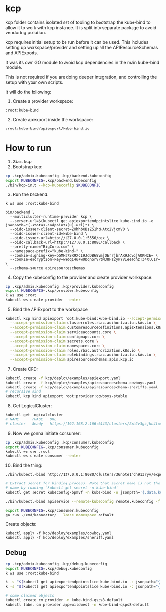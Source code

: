 # kcp 

kcp folder contains isolated set of tooling to bootstrap the kube-bind to allow it to work with kcp instance. 
It is split into separate package to avoid vendoring pollution.

kcp requires initial setup to be run before it can be used. 
This includes setting up workspace/provider and setting up all the APIResourceSchemas and APIExports.

It was its own GO module to avoid kcp dependencies in the main kube-bind module.

This is not required if you are doing deeper integration, and controlling the setup with your own scripts.

It will do the following:
1. Create a provider workspace:
```
:root:kube-bind
```
2. Create apiexport inside the workspace:
```
:root:kube-bind/apiexport/kube-bind.io
```


# How to run

1. Start kcp
2. Bootstrap kcp:
```bash
cp .kcp/admin.kubeconfig .kcp/backend.kubeconfig
export KUBECONFIG=.kcp/backend.kubeconfig
./bin/kcp-init --kcp-kubeconfig $KUBECONFIG
```
3. Run the backend:
```
k ws use :root:kube-bind

bin/backend \
  --multicluster-runtime-provider kcp \
  --server-url=$(kubectl get apiexportendpointslice kube-bind.io -o jsonpath="{.status.endpoints[0].url}") \
  --oidc-issuer-client-secret=ZXhhbXBsZS1hcHAtc2VjcmV0 \
  --oidc-issuer-client-id=kube-bind \
  --oidc-issuer-url=http://127.0.0.1:5556/dex \
  --oidc-callback-url=http://127.0.0.1:8080/callback \
  --pretty-name="BigCorp.com" \
  --namespace-prefix="kube-bind-" \
  --cookie-signing-key=bGMHz7SR9XcI9JdDB68VmjQErrjbrAR9JdVqjAOKHzE= \
  --cookie-encryption-key=wadqi4u+w0bqnSrVFtM38Pz2ykYVIeeadhzT34XlC1Y= \
  --schema-source apiresourceschemas
```


4. Copy the kubeconfig to the provider and create provider workspace:
```bash
cp .kcp/admin.kubeconfig .kcp/provider.kubeconfig
export KUBECONFIG=.kcp/provider.kubeconfig
k ws use :root
kubectl ws create provider --enter
```

5. Bind the APIExport to the workspace
```bash
kubectl kcp bind apiexport root:kube-bind:kube-bind.io --accept-permission-claim clusterrolebindings.rbac.authorization.k8s.io \
  --accept-permission-claim clusterroles.rbac.authorization.k8s.io \
  --accept-permission-claim customresourcedefinitions.apiextensions.k8s.io \
  --accept-permission-claim serviceaccounts.core \
  --accept-permission-claim configmaps.core \
  --accept-permission-claim secrets.core \
  --accept-permission-claim namespaces.core \
  --accept-permission-claim roles.rbac.authorization.k8s.io \
  --accept-permission-claim rolebindings.rbac.authorization.k8s.io \
  --accept-permission-claim apiresourceschemas.apis.kcp.io 
```

7. Create CRD:
```bash
kubectl create -f kcp/deploy/examples/apiexport.yaml  
kubectl create -f kcp/deploy/examples/apiresourceschema-cowboys.yaml
kubectl create -f kcp/deploy/examples/apiresourceschema-sheriffs.yaml
# recursive bind
kubectl kcp bind apiexport root:provider:cowboys-stable
```

8. Get LogicalCluster:

```bash
kubectl get logicalcluster
# NAME      PHASE   URL                                                    AGE
# cluster   Ready   https://192.168.2.166:6443/clusters/2xh2v3gzjhn4tmve 
```

9. Now we gonna initiate consumer:
```bash
cp .kcp/admin.kubeconfig .kcp/consumer.kubeconfig
export KUBECONFIG=.kcp/consumer.kubeconfig
kubectl ws use :root
kubectl ws create consumer --enter
```

10. Bind the thing:

```bash
./bin/kubectl-bind http://127.0.0.1:8080/clusters/36note1hch913ryv/exports --dry-run -o yaml > apiserviceexport.yaml

# Extract secret for binding process. Note that secret name is not the same as output from command above. Check secret
# name by running `kubectl get secret -n kube-bind` 
kubectl get secret kubeconfig-bpmvf -n kube-bind -o jsonpath='{.data.kubeconfig}' | base64 -d > remote.kubeconfig

./bin/kubectl-bind apiservice --remote-kubeconfig remote.kubeconfig -f kcp/deploy/examples/apiserviceexport.yaml  --skip-konnector --remote-namespace kube-bind-qsps8

export KUBECONFIG=.kcp/consumer.kubeconfig
go run ./cmd/konnector/ --lease-namespace default
```

Create objects:
```
kubectl apply -f kcp/deploy/examples/cowboy.yaml
kubectl apply -f kcp/deploy/examples/sheriff.yaml
```


## Debug

```bash
cp .kcp/admin.kubeconfig .kcp/debug.kubeconfig   
export KUBECONFIG=.kcp/debug.kubeconfig
k ws use :root:kube-bind

k -s "$(kubectl get apiexportendpointslice kube-bind.io -o jsonpath="{.status.endpoints[0].url}")/clusters/*" api-resources   
k -s "$(kubectl get apiexportendpointslice kube-bind.io -o jsonpath="{.status.endpoints[0].url}")/clusters/*" get crd

# some claimed objects
kubectl create cm provider -n kube-bind-qsps8-default
kubectl label cm provider app=wildwest -n kube-bind-qsps8-default
```